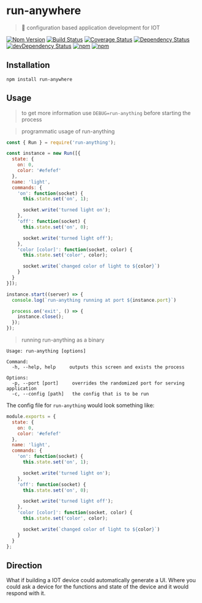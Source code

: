 # run-anywhere

> 🏃 configuration based application development for IOT

[![Npm Version](https://img.shields.io/npm/v/run-anything.svg)](https://www.npmjs.com/package/run-anything)
[![Build Status](https://travis-ci.org/gabrielcsapo/run-anything.svg?branch=master)](https://travis-ci.org/gabrielcsapo/run-anything)
[![Coverage Status](https://lcov-server.gabrielcsapo.com/badge/github%2Ecom/gabrielcsapo/run-anything.svg)](https://lcov-server.gabrielcsapo.com/coverage/github%2Ecom/gabrielcsapo/run-anything)
[![Dependency Status](https://starbuck.gabrielcsapo.com/badge/github/gabrielcsapo/run-anything/status.svg)](https://starbuck.gabrielcsapo.com/github/gabrielcsapo/run-anything)
[![devDependency Status](https://starbuck.gabrielcsapo.com/badge/github/gabrielcsapo/run-anything/dev-status.svg)](https://starbuck.gabrielcsapo.com/github/gabrielcsapo/run-anything#info=devDependencies)
[![npm](https://img.shields.io/npm/dt/run-anything.svg)]()
[![npm](https://img.shields.io/npm/dm/run-anything.svg)]()

## Installation

```
npm install run-anywhere
```

## Usage

> to get more information use `DEBUG=run-anything` before starting the process

> programmatic usage of run-anything

```javascript
const { Run } = require('run-anything');

const instance = new Run([{
  state: {
    on: 0,
    color: '#efefef'
  },
  name: 'light',
  commands: {
    'on': function(socket) {
      this.state.set('on', 1);

      socket.write('turned light on');
    },
    'off': function(socket) {
      this.state.set('on', 0);

      socket.write('turned light off');
    },
    'color [color]': function(socket, color) {
      this.state.set('color', color);

      socket.write(`changed color of light to ${color}`)
    }
  }
}]);

instance.start((server) => {
  console.log(`run-anything running at port ${instance.port}`)

  process.on('exit', () => {
    instance.close();
  });
});
```

> running run-anything as a binary

```
Usage: run-anything [options]

Command:
  -h, --help, help     outputs this screen and exists the process

Options:
  -p, --port [port]     overrides the randomized port for serving application
  -c, --config [path]   the config that is to be run
```

The config file for `run-anything` would look something like:

```javascript
module.exports = {
  state: {
    on: 0,
    color: '#efefef'
  },
  name: 'light',
  commands: {
    'on': function(socket) {
      this.state.set('on', 1);

      socket.write('turned light on');
    },
    'off': function(socket) {
      this.state.set('on', 0);

      socket.write('turned light off');
    },
    'color [color]': function(socket, color) {
      this.state.set('color', color);

      socket.write(`changed color of light to ${color}`)
    }
  }
};
```

## Direction

What if building a IOT device could automatically generate a UI. Where you could ask a device for the functions and state of the device and it would respond with it.
